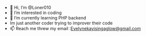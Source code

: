 - 👋 Hi, I’m @Loner010
- 👀 I’m interested in coding 
- 🌱 I’m currently learning PHP backend 
- Im just another coder trying to improver their code 
- 📫 Reach me threw my email :Evelynekayisingaglow@gmail.com

